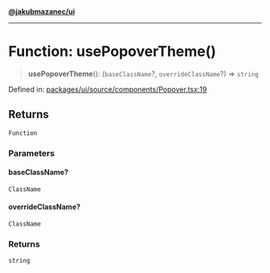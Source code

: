 [**@jakubmazanec/ui**](../README.md)

---

# Function: usePopoverTheme()

> **usePopoverTheme**(): (`baseClassName`?, `overrideClassName`?) => `string`

Defined in:
[packages/ui/source/components/Popover.tsx:19](https://github.com/jakubmazanec/tools/blob/7c5f40d811171692b72a47160bc33d644201b16a/packages/ui/source/components/Popover.tsx#L19)

## Returns

`Function`

### Parameters

#### baseClassName?

`ClassName`

#### overrideClassName?

`ClassName`

### Returns

`string`
